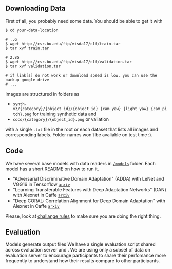 ## Downloading Data

First of all, you probably need some data. You should be able to get it with 
    
    $ cd your-data-location
    
    # ..G
    $ wget http://csr.bu.edu/ftp/visda17/clf/train.tar
    $ tar xvf train.tar
    
    # 2.8G
    $ wget http://csr.bu.edu/ftp/visda17/clf/validation.tar
    $ tar xvf validation.tar  
    
    # if link[s] do not work or download speed is low, you can use the backup google drive
    # ...

Images are structured in folders as 

- `synth-v3/{category}/{object_id}/{object_id}_{cam_yaw}_{light_yaw}_{cam_pitch}.png` for training synthetic data and
- `coco/{category}/{object_id}.png` or valiation

with a single `.txt` file in the root or each dataset that lists all images and corresponding labels. Folder names won't be avaliable on test time :).

## Code

We have several base models with data readers in [`/models`](models) folder. Each model has a short README on how to run it.

- "Adversarial Discriminative Domain Adaptation" (ADDA) with LeNet and VGG16 in Tensorflow [`arxiv`](https://arxiv.org/abs/1702.05464)
- "Learning Transferable Features with Deep Adaptation Networks" (DAN) with Alexnet in Caffe [`arxiv`](https://arxiv.org/pdf/1502.02791)
- "Deep CORAL: Correlation Alignment for Deep Domain Adaptation" with Alexnet in Caffe [`arxiv`](https://arxiv.org/abs/1607.01719)

Please, look at [challange rules]() to make sure you are doing the right thing.

## Evaluation

Models generate output files We have a single evaluation script shared across evaluation server and . We are using only a subset of data on evaluation server to encourage participants to share their perfomance more frequently to understand how their results compare to other participants.


